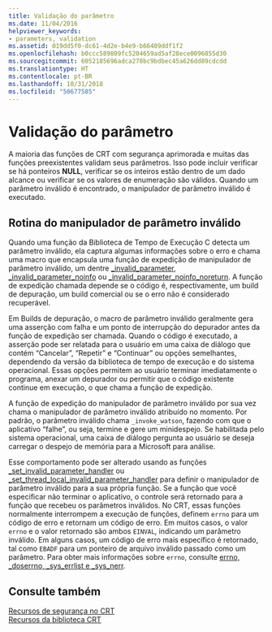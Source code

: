 ```yaml
---
title: Validação do parâmetro
ms.date: 11/04/2016
helpviewer_keywords:
- parameters, validation
ms.assetid: 019dd5f0-dc61-4d2e-b4e9-b66409ddf1f2
ms.openlocfilehash: b0ccc589809fc5204659ad5af28ece0096855d30
ms.sourcegitcommit: 6052185696adca270bc9bdbec45a626dd89cdcdd
ms.translationtype: HT
ms.contentlocale: pt-BR
ms.lasthandoff: 10/31/2018
ms.locfileid: "50677585"
---
```

# <a name="parameter-validation"></a>Validação do parâmetro

A maioria das funções de CRT com segurança aprimorada e muitas das funções preexistentes validam seus parâmetros. Isso pode incluir verificar se há ponteiros **NULL**, verificar se os inteiros estão dentro de um dado alcance ou verificar se os valores de enumeração são válidos. Quando um parâmetro inválido é encontrado, o manipulador de parâmetro inválido é executado.

## <a name="invalid-parameter-handler-routine"></a>Rotina do manipulador de parâmetro inválido

Quando uma função da Biblioteca de Tempo de Execução C detecta um parâmetro inválido, ela captura algumas informações sobre o erro e chama uma macro que encapsula uma função de expedição de manipulador de parâmetro inválido, um dentre [_invalid_parameter](../c-runtime-library/reference/invalid-parameter-functions.md), [_invalid_parameter_noinfo](../c-runtime-library/reference/invalid-parameter-functions.md) ou [_invalid_parameter_noinfo_noreturn](../c-runtime-library/reference/invalid-parameter-functions.md). A função de expedição chamada depende se o código é, respectivamente, um build de depuração, um build comercial ou se o erro não é considerado recuperável.

Em Builds de depuração, o macro de parâmetro inválido geralmente gera uma asserção com falha e um ponto de interrupção do depurador antes da função de expedição ser chamada. Quando o código é executado, a asserção pode ser relatada para o usuário em uma caixa de diálogo que contém “Cancelar”, “Repetir” e “Continuar” ou opções semelhantes, dependendo da versão da biblioteca de tempo de execução e do sistema operacional. Essas opções permitem ao usuário terminar imediatamente o programa, anexar um depurador ou permitir que o código existente continue em execução, o que chama a função de expedição.

A função de expedição do manipulador de parâmetro inválido por sua vez chama o manipulador de parâmetro inválido atribuído no momento. Por padrão, o parâmetro inválido chama `_invoke_watson`, fazendo com que o aplicativo “falhe”, ou seja, termine e gere um minidespejo. Se habilitada pelo sistema operacional, uma caixa de diálogo pergunta ao usuário se deseja carregar o despejo de memória para a Microsoft para análise.

Esse comportamento pode ser alterado usando as funções [_set_invalid_parameter_handler](../c-runtime-library/reference/set-invalid-parameter-handler-set-thread-local-invalid-parameter-handler.md) ou [_set_thread_local_invalid_parameter_handler](../c-runtime-library/reference/set-invalid-parameter-handler-set-thread-local-invalid-parameter-handler.md) para definir o manipulador de parâmetro inválido para a sua própria função. Se a função que você especificar não terminar o aplicativo, o controle será retornado para a função que recebeu os parâmetros inválidos. No CRT, essas funções normalmente interrompem a execução de funções, definem `errno` para um código de erro e retornam um código de erro. Em muitos casos, o valor `errno` e o valor retornado são ambos `EINVAL`, indicando um parâmetro inválido. Em alguns casos, um código de erro mais específico é retornado, tal como `EBADF` para um ponteiro de arquivo inválido passado como um parâmetro. Para obter mais informações sobre `errno`, consulte [errno, _doserrno, _sys_errlist e _sys_nerr](../c-runtime-library/errno-doserrno-sys-errlist-and-sys-nerr.md).

## <a name="see-also"></a>Consulte também

[Recursos de segurança no CRT](../c-runtime-library/security-features-in-the-crt.md)<br/>
[Recursos da biblioteca CRT](../c-runtime-library/crt-library-features.md)
